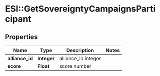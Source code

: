 # ESI::GetSovereigntyCampaignsParticipant

## Properties
Name | Type | Description | Notes
------------ | ------------- | ------------- | -------------
**alliance_id** | **Integer** | alliance_id integer | 
**score** | **Float** | score number | 


